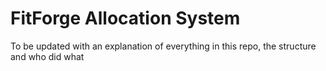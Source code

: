 # FitForge Allocation System

To be updated with an explanation of everything in this repo, the structure and who did what